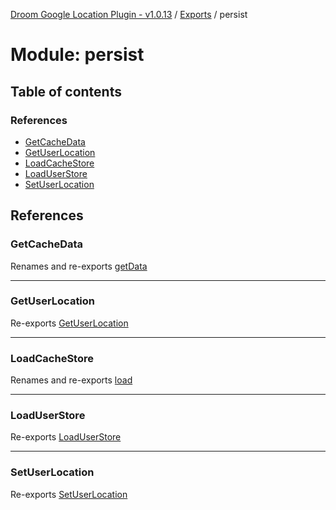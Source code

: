[Droom Google Location Plugin - v1.0.13](../README.md) / [Exports](../modules.md) / persist

# Module: persist

## Table of contents

### References

- [GetCacheData](persist.md#getcachedata)
- [GetUserLocation](persist.md#getuserlocation)
- [LoadCacheStore](persist.md#loadcachestore)
- [LoadUserStore](persist.md#loaduserstore)
- [SetUserLocation](persist.md#setuserlocation)

## References

### GetCacheData

Renames and re-exports [getData](persist_store.md#getdata)

___

### GetUserLocation

Re-exports [GetUserLocation](persist_user.md#getuserlocation)

___

### LoadCacheStore

Renames and re-exports [load](persist_store.md#load)

___

### LoadUserStore

Re-exports [LoadUserStore](persist_user.md#loaduserstore)

___

### SetUserLocation

Re-exports [SetUserLocation](persist_user.md#setuserlocation)
